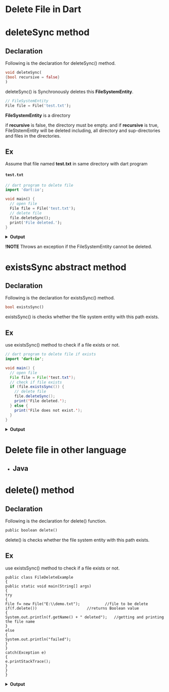 # Delete File in Dart
# deleteSync method
## Declaration

 Following is the declaration for deleteSync() method.
 ```dart
void deleteSync(
{bool recursive = false}
)
```
deleteSync() is Synchronously deletes this  **FileSystemEntity**.

```dart
// FileSystemEntity
File file = File('test.txt');
```
**FileSystemEntity** is a directory

if **recursive** is false, the directory must be empty. and if **recursive** is true, FileStstemEntity will be deleted including, all directory and sup-directories and files in the directories. 

## Ex
Assume that file named **test.txt** in same directory with dart program

 #### `test.txt`
```dart
// dart program to delete file
import 'dart:io';

void main() {
  // open file
  File file = File('test.txt');
  // delete file
  file.deleteSync();
  print('File deleted.');
}
```
<details>
<summary><strong>Output</strong></summary>
<pre>
<code>File deleted.</code>
</pre>
</details>

**!NOTE** Throws an exception if the FileSystemEntity cannot be deleted.

# existsSync abstract method
## Declaration

 Following is the declaration for existsSync() method.
 ```dart
bool existsSync()
```
existsSync() is checks whether the file system entity with this path exists.

## Ex
use existsSync() method to check if a file exists or not.
```Java
// dart program to delete file if exists
import 'dart:io';

void main() {
  // open file
  File file = File('test.txt');
  // check if file exists
  if (file.existsSync()) {
    // delete file
    file.deleteSync();
    print('File deleted.');
  } else {
    print('File does not exist.');
  }
}
```
<details>
 
<summary><strong>Output</strong></summary>
<pre>
<code>File does not exist.</code>
</pre>
</details>

# Delete file in other language
- ## Java
# delete() method
## Declaration

 Following is the declaration for delete() function.
 ```dart
public boolean delete() 
```
delete() is checks whether the file system entity with this path exists.

## Ex
use existsSync() method to check if a file exists or not.
```dartimport java.io.File;  
public class FileDeleteExample  
{  
public static void main(String[] args)  
{     
try  
{         
File f= new File("E:\\demo.txt");           //file to be delete  
if(f.delete())                      //returns Boolean value  
{  
System.out.println(f.getName() + " deleted");   //getting and printing the file name  
}  
else  
{  
System.out.println("failed");  
}  
}  
catch(Exception e)  
{  
e.printStackTrace();  
}  
}  
}  
```
<details>
 
<summary><strong>Output</strong></summary>
<pre>
<code>File does not exist.</code>
</pre>
</details>



